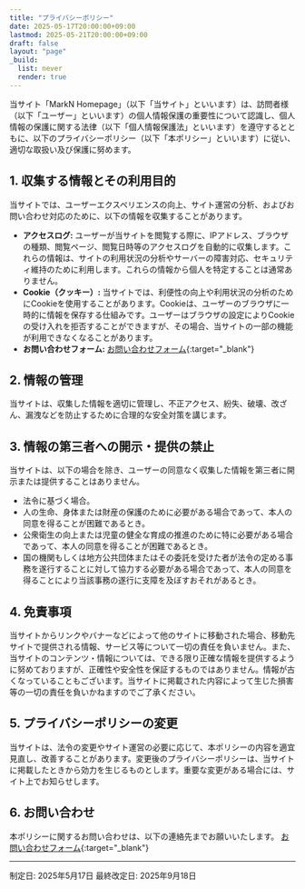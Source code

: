 ```yaml
---
title: "プライバシーポリシー"
date: 2025-05-17T20:00:00+09:00
lastmod: 2025-05-21T20:00:00+09:00
draft: false
layout: "page"
_build:
  list: never
  render: true
---
```


当サイト「MarkN Homepage」（以下「当サイト」といいます）は、訪問者様（以下「ユーザー」といいます）の個人情報保護の重要性について認識し、個人情報の保護に関する法律（以下「個人情報保護法」といいます）を遵守するとともに、以下のプライバシーポリシー（以下「本ポリシー」といいます）に従い、適切な取扱い及び保護に努めます。

## 1. 収集する情報とその利用目的

当サイトでは、ユーザーエクスペリエンスの向上、サイト運営の分析、およびお問い合わせ対応のために、以下の情報を収集することがあります。

* **アクセスログ:**
    ユーザーが当サイトを閲覧する際に、IPアドレス、ブラウザの種類、閲覧ページ、閲覧日時等のアクセスログを自動的に収集します。これらの情報は、サイトの利用状況の分析やサーバーの障害対応、セキュリティ維持のために利用します。これらの情報から個人を特定することは通常ありません。
* **Cookie（クッキー）:**
    当サイトでは、利便性の向上や利用状況の分析のためにCookieを使用することがあります。Cookieは、ユーザーのブラウザに一時的に情報を保存する仕組みです。ユーザーはブラウザの設定によりCookieの受け入れを拒否することができますが、その場合、当サイトの一部の機能が利用できなくなることがあります。
* **お問い合わせフォーム:**
    [お問い合わせフォーム](https://docs.google.com/forms/d/e/1FAIpQLSdl5UHhRc5Hq5Y_njMLCttSEqnHpWem_Ays6OpfYGGYOEIExg/viewform?usp=header){:target="_blank"}

## 2. 情報の管理

当サイトは、収集した情報を適切に管理し、不正アクセス、紛失、破壊、改ざん、漏洩などを防止するために合理的な安全対策を講じます。

## 3. 情報の第三者への開示・提供の禁止

当サイトは、以下の場合を除き、ユーザーの同意なく収集した情報を第三者に開示または提供することはありません。

* 法令に基づく場合。
* 人の生命、身体または財産の保護のために必要がある場合であって、本人の同意を得ることが困難であるとき。
* 公衆衛生の向上または児童の健全な育成の推進のために特に必要がある場合であって、本人の同意を得ることが困難であるとき。
* 国の機関もしくは地方公共団体またはその委託を受けた者が法令の定める事務を遂行することに対して協力する必要がある場合であって、本人の同意を得ることにより当該事務の遂行に支障を及ぼすおそれがあるとき。

## 4. 免責事項

当サイトからリンクやバナーなどによって他のサイトに移動された場合、移動先サイトで提供される情報、サービス等について一切の責任を負いません。また、当サイトのコンテンツ・情報については、できる限り正確な情報を提供するように努めておりますが、正確性や安全性を保証するものではありません。情報が古くなっていることもございます。当サイトに掲載された内容によって生じた損害等の一切の責任を負いかねますのでご了承ください。

## 5. プライバシーポリシーの変更

当サイトは、法令の変更やサイト運営の必要に応じて、本ポリシーの内容を適宜見直し、改善することがあります。変更後のプライバシーポリシーは、当サイトに掲載したときから効力を生じるものとします。重要な変更がある場合には、サイト上でお知らせします。

## 6. お問い合わせ

本ポリシーに関するお問い合わせは、以下の連絡先までお願いいたします。
[お問い合わせフォーム](https://docs.google.com/forms/d/e/1FAIpQLSdl5UHhRc5Hq5Y_njMLCttSEqnHpWem_Ays6OpfYGGYOEIExg/viewform?usp=header){:target="_blank"}

---
制定日: 2025年5月17日
最終改定日: 2025年9月18日